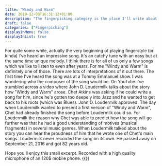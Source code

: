 ```yaml
---
title: "Windy and Warm"
date: 2019-12-08T16:31:12+01:00
description: "The fingerpicking category is the place I'll write about an amazing area of guitar music namely fingerpicking. Beside that I'll also present some self-recorded stuff. Hope you'll enjoy."
draft: false
categories: ["Fingerpicking"]
displayInMenu: false
displayInList: true
---
```


For quite some while, actually the very beginning of playing fingerstyle (or kinda) I've heard an
impressive song. It's an catchy tune with an easy but at the same time unique melody.
I think there is for all of us only a few songs which we like to listen to even after years. For me "Windy and Warm" is definitely
one of those. There are lots of interpretations of it out there. The first time I've heard the song was at a Tommy Emmanuel
show. I was wondering who the composer of the song would be. On YouTube I've stumbled across a video where John D. Loudermilk talks about
the story how "Windy and Warm" arose. Chet Atkins was asking if he could write a song for him, since he's gotten too deepely
into Jazz and he wanted to get back to his roots (which was Blues). John D. Loudermilk approved. The day when Loudermilk wanted to present a first
version of "Windy and Warm", Chet had already finished the song before Loudermilk could so.
For Loudermilk the reason why Chet was able to predict how the song will go further was that he had a good understanding
of motives (musical fragments) in several music genres. When Loudermilk talked about the story you can hear the proudness of him
that he wrote one of Chet's main songs. Loudermilk never recorded the song on its own. He passed away on September 21, 2016 and got 82 years old.


Hope you'll enjoy this small excerpt. Recorded with a high quality microphone of an 120$ mobile phone.
{{<aplayer title="Windy and Warm" author="Stephan" musicurl="/posts/windy_and_warm/windy_and_warm.mp3">}}